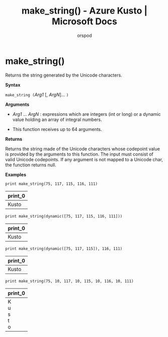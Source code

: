 ﻿---
title: make_string() - Azure Kusto | Microsoft Docs
description: This article describes make_string() in Azure Kusto.
author: orspod
ms.author: v-orspod
ms.reviewer: mblythe
ms.service: kusto
ms.topic: reference
ms.date: 09/24/2018
---
# make_string()

Returns the string generated by the Unicode characters.
    
**Syntax**

`make_string (`*Arg1* [, *ArgN*]... `)`

**Arguments**

* *Arg1* ... *ArgN* : expressions which are integers (int or long) or a dynamic value holding an array of integral numbers.

* This function receives up to 64 arguments. 

**Returns**

Returns the string made of the Unicode characters whose codepoint value is provided by the arguments to this function. The input must consist of valid Unicode codepoints.
If any argument is not mapped to a Unicode char, the function returns null.

**Examples**

```kusto
print make_string(75, 117, 115, 116, 111)
```

|print_0|
|---|
|Kusto|
    
```kusto
print make_string(dynamic([75, 117, 115, 116, 111]))
```

|print_0|
|---|
|Kusto|

```kusto
print make_string(dynamic([75, 117, 115]), 116, 111)
```

|print_0|
|---|
|Kusto|

```kusto
print make_string(75, 10, 117, 10, 115, 10, 116, 10, 111)
```

|print_0|
|---|
|K<br>u<br>s<br>t<br>o|